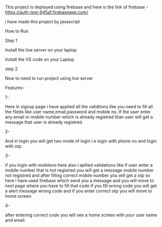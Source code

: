 This project is deployed using firebase and here is the link of firebase - https://auth-test-945af.firebaseapp.com/





i have made this project by javascript


How to Run


Step 1


Install the live server on your laptop


Install the VS code on your Laptop



step 2


Now to need to run project using live server 



Features-



1-


Here in signup page i have applied all the validtions like you need to fill all the fileds like user name,email,password and mobile no. If the user enter any email or mobile number which is already registred than user will get a message that user is already registred.


2- 


And in login you will get two mode of login i.e login with phone no and login with otp.


3-


if you login with mobileno here also i apllied validations like if user enter a mobile number that is not registred you will get a message mobile number not registred and after filling correct mobile number you will get a otp so here i have used firebase which send you a message and you will move to next page where you have to fill that code if you fill wrong code you will get a alert message wrong code and if you enter correct otp you will move to home screen


4-


after entering correct code you will see a home screen with your user name and email.






